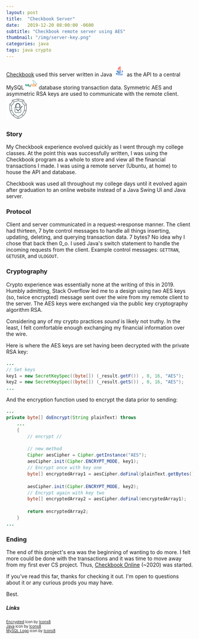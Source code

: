 ```yaml
---
layout: post
title:  "Checkbook Server"
date:   2019-12-20 08:00:00 -0600
subtitle: "Checkbook remote server using AES"
thumbnail: "/img/server-key.png"
categories: java
tags: java crypto
---
```

[Checkbook](/java/2020/02/17/checkbook.html) used this server written in Java <img src="/img/java.png" style="width: 32px; height: 32px; display: inline-block;"/> as the API to a central MySQL <img src="/img/mysql.png" style="width: 32px; height: 32px; display: inline-block;"/> database storing transaction data. Symmetric AES and asymmetric RSA keys are used to communicate with the remote client. 
![](/img/encrypt.png "Encrypted")

### Story
My Checkbook experience evolved quickly as I went through my college classes. At the point this was successfully written, I was using the Checkbook program as a whole to store and view all the financial transactions I made. I was using a remote server (Ubuntu, at home) to house the API and database.

Checkbook was used all throughout my college days until it evolved again after graduation to an online website instead of a Java Swing UI and Java server.

### Protocol
Client and server communicated in a request->response manner. The client had thirteen, 7 byte control messages to handle all things inserting, updating, deleting, and querying transaction data. 7 bytes? No idea why I chose that back then 0_o. I used Java's switch statement to handle the incoming requests from the client. Example control messages: `GETTRAN`, `GETUSER`, and `ULOGOUT`.


### Cryptography 
Crypto experience was essentially none at the writing of this in 2019. Humbly admitting, Stack Overflow led me to a design using *two* AES keys (so, twice encrypted) message sent over the wire from my remote client to the server. The AES keys were exchanged via the public key cryptography algorithm RSA.

Considering any of my crypto practices *sound* is likely not truthy. In the least, I felt comfortable enough exchanging my financial information over the wire.

Here is where the AES keys are set having been decrypted with the private RSA key:

```java
...
// Set keys
key1 = new SecretKeySpec((byte[]) (_result.getF()) , 0, 16, "AES");
key2 = new SecretKeySpec((byte[]) (_result.getS()) , 0, 16, "AES");
...
```

And the encryption function used to encrypt the data prior to sending:
```java
...
private byte[] doEncrypt(String plainText) throws 
    ...
    {
        // encrypt //
        
        // new method
        Cipher aesCipher = Cipher.getInstance("AES");
        aesCipher.init(Cipher.ENCRYPT_MODE, key1);
        // Encrypt once with key one
        byte[] encryptedArray1 = aesCipher.doFinal(plainText.getBytes());
        
        aesCipher.init(Cipher.ENCRYPT_MODE, key2);
        // Encrypt again with key two
        byte[] encryptedArray2 = aesCipher.doFinal(encryptedArray1);
        
        return encryptedArray2;
    }
...
```

### Ending
The end of this project's era was the beginning of wanting to do more. I felt more could be done with the transactions and it was time to move away from my first ever CS project. Thus, [Checkbook Online](/django/2022/05/30/checkbook-online.html) (~2020) was started.

If you've read this far, thanks for checking it out. I'm open to questions about it or any curious prods you may have. 

Best.


##### Links
<div style="font-size: 10px;">
    <a target="_blank" href="https://icons8.com/icon/IU9BMZfRqyeY/encrypted">Encrypted</a> icon by <a target="_blank" href="https://icons8.com">Icons8</a>
    <br/>
    <a target="_blank" href="https://icons8.com/icon/13679/java">Java</a> icon by <a target="_blank" href="https://icons8.com">Icons8</a>
    <br/>
    <a target="_blank" href="https://icons8.com/icon/UFXRpPFebwa2/mysql-logo">MySQL Logo</a> icon by <a target="_blank" href="https://icons8.com">Icons8</a>
</div>
